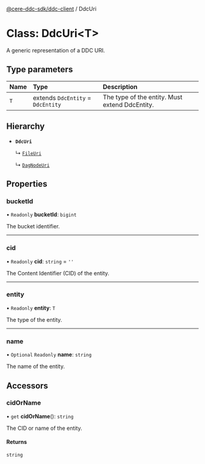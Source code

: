 [@cere-ddc-sdk/ddc-client](../README.md) / DdcUri

# Class: DdcUri\<T\>

A generic representation of a DDC URI.

## Type parameters

| Name | Type | Description |
| :------ | :------ | :------ |
| `T` | extends `DdcEntity` = `DdcEntity` | The type of the entity. Must extend DdcEntity. |

## Hierarchy

- **`DdcUri`**

  ↳ [`FileUri`](FileUri.md)

  ↳ [`DagNodeUri`](DagNodeUri.md)

## Properties

### bucketId

• `Readonly` **bucketId**: `bigint`

The bucket identifier.

___

### cid

• `Readonly` **cid**: `string` = `''`

The Content Identifier (CID) of the entity.

___

### entity

• `Readonly` **entity**: `T`

The type of the entity.

___

### name

• `Optional` `Readonly` **name**: `string`

The name of the entity.

## Accessors

### cidOrName

• `get` **cidOrName**(): `string`

The CID or name of the entity.

#### Returns

`string`
